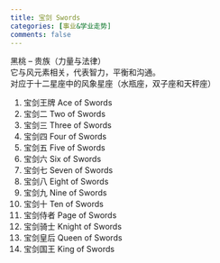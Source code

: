 ```yaml
---
title: 宝剑 Swords
categories: [事业&学业走势]
comments: false
---
```

黑桃 – 贵族（力量与法律）\
它与风元素相关，代表智力，平衡和沟通。\
对应于十二星座中的风象星座（水瓶座，双子座和天枰座）

1. 宝剑王牌 Ace of Swords	
2. 宝剑二 Two of Swords	
3. 宝剑三 Three of Swords	
4. 宝剑四 Four of Swords	
5. 宝剑五 Five of Swords	
6. 宝剑六 Six of Swords	
7. 宝剑七 Seven of Swords	
8. 宝剑八 Eight of Swords
9. 宝剑九 Nine of Swords	
10. 宝剑十 Ten of Swords	
11. 宝剑侍者 Page of Swords	
12. 宝剑骑士 Knight of Swords	
13. 宝剑皇后 Queen of Swords	
14. 宝剑国王 King of Swords